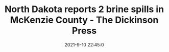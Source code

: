 ---
"title": "North Dakota reports 2 brine spills in McKenzie County - The Dickinson Press"
"date": "2021-9-10 22:45:0"
"feed_name": "GOOGLENEWS"
"feed_website": "https://news.google.com/search?q=drilling%2Bincident&hl=en-US&gl=US&ceid=US:en"
"feed_rss": "https://news.google.com/rss/search?q=drilling%2Bincident&hl=en-US&gl=US&ceid=US:en"
"link": "https://www.thedickinsonpress.com/business/energy-and-mining/7190013-North-Dakota-reports-2-brine-spills-in-McKenzie-County"
"file": "_posts/2021-9-10-22-45-0_GOOGLENEWS_8cac6db0766351f7028cd7007492082612229c58.md"
"accident": "1"
"drilling": "1"
"dead": "0"
"injured": "0"
---